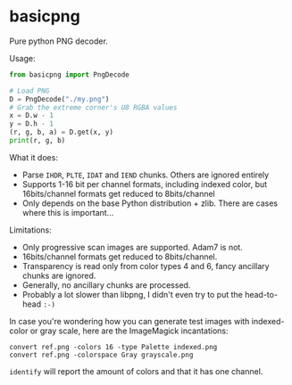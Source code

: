 # basicpng

Pure python PNG decoder.

Usage:

```python
from basicpng import PngDecode

# Load PNG
D = PngDecode("./my.png")
# Grab the extreme corner's U8 RGBA values
x = D.w - 1
y = D.h - 1
(r, g, b, a) = D.get(x, y)
print(r, g, b)
```

What it does:

- Parse `IHDR`, `PLTE`, `IDAT` and `IEND` chunks. Others are ignored entirely
- Supports 1-16 bit per channel formats, including indexed color, but 16bits/channel formats get reduced to 8bits/channel
- Only depends on the base Python distribution + zlib. There are cases where this is important...

Limitations:

- Only progressive scan images are supported. Adam7 is not.
- 16bits/channel formats get reduced to 8bits/channel.
- Transparency is read only from color types 4 and 6, fancy ancillary chunks are ignored.
- Generally, no ancillary chunks are processed.
- Probably a lot slower than libpng, I didn't even try to put the head-to-head `:-)`

In case you're wondering how you can generate test images with indexed-color or gray scale, here are the ImageMagick incantations:

```
convert ref.png -colors 16 -type Palette indexed.png
convert ref.png -colorspace Gray grayscale.png
```

`identify` will report the amount of colors and that it has one channel.
